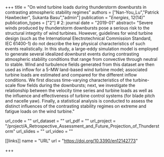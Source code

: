 +++
title = "On wind turbine loads during thunderstorm downbursts in contrasting atmospheric stability regimes"
authors = ["Nan-You_Lu","Patrick Hawbecker", Sukanta Basu","admin"]
publication = "*Energies*, 12(14)"
publication_types = ["2"] # 2: journal
date = "2019-01"
abstract= "Severe winds produced by thunderstorm downbursts pose a serious risk to the structural integrity of wind turbines. However, guidelines for wind turbine design (such as the International Electrotechnical Commission Standard, IEC 61400-1) do not describe the key physical characteristics of such events realistically. In this study, a large-eddy simulation model is employed to generate several idealized downburst events during contrasting atmospheric stability conditions that range from convective through neutral to stable. Wind and turbulence fields generated from this dataset are then used as inflow for a 5-MW land-based wind turbine model; associated turbine loads are estimated and compared for the different inflow conditions. We first discuss time-varying characteristics of the turbine-scale flow fields during the downbursts; next, we investigate the relationship between the velocity time series and turbine loads as well as the influence and effectiveness of turbine control systems (for blade pitch and nacelle yaw). Finally, a statistical analysis is conducted to assess the distinct influences of the contrasting stability regimes on extreme and fatigue loads on the wind turbine."

url_code = ""
url_dataset = ""
url_pdf = ""
url_project = "/project/A_Retrospective_Assessment_and_Future_Projection_of_Thunderstorm"
url_slides = ""
url_video = ""

[[links]]
    name = "URL"
    url = "https://doi.org/10.3390/en12142773"

+++
